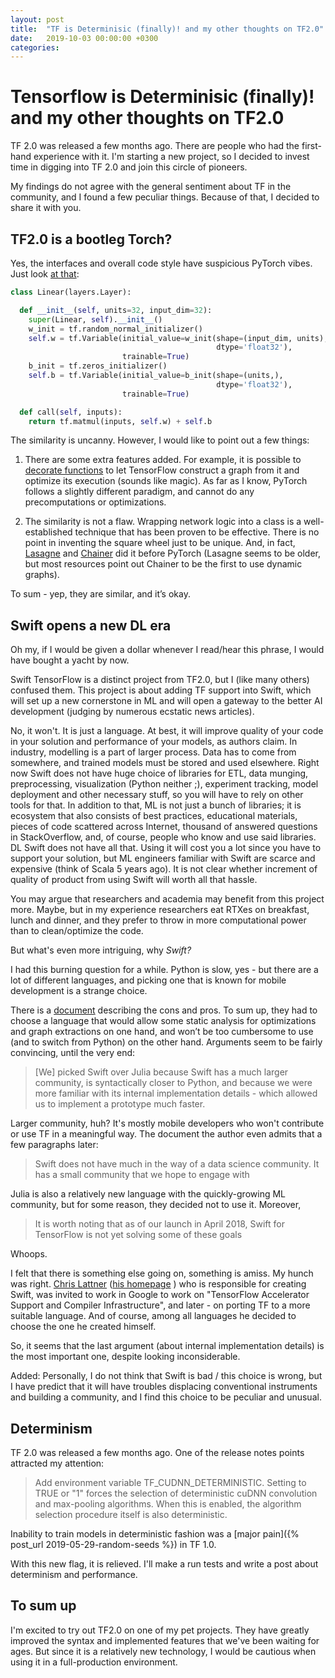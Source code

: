 ```yaml
---
layout: post
title:  "TF is Determinisic (finally)! and my other thoughts on TF2.0"
date:   2019-10-03 00:00:00 +0300
categories: 
---
```


# Tensorflow is Determinisic (finally)! and my other thoughts on TF2.0

TF 2.0 was released a few months ago. There are people who had the first-hand experience with it.
I'm starting a new project, so I decided to invest time in digging into TF 2.0 and join this circle of pioneers.

My findings do not agree with the general sentiment about TF in the community, and I found a 
few peculiar things. Because of that, I decided to share it with you.

## TF2.0 is a bootleg Torch?

Yes, the interfaces and overall code style have suspicious PyTorch vibes. Just look [at that](https://www.tensorflow.org/guide/keras/custom_layers_and_models):

```python
class Linear(layers.Layer):

  def __init__(self, units=32, input_dim=32):
    super(Linear, self).__init__()
    w_init = tf.random_normal_initializer()
    self.w = tf.Variable(initial_value=w_init(shape=(input_dim, units),
                                              dtype='float32'),
                         trainable=True)
    b_init = tf.zeros_initializer()
    self.b = tf.Variable(initial_value=b_init(shape=(units,),
                                              dtype='float32'),
                         trainable=True)

  def call(self, inputs):
    return tf.matmul(inputs, self.w) + self.b
```

The similarity is uncanny. However, I would like to point out a few things:

1) There are some extra features added. For example, it is possible to 
[decorate functions](https://www.tensorflow.org/api_docs/python/tf/function) 
to let TensorFlow construct a graph from it and optimize its execution (sounds like magic). 
As far as I know, PyTorch follows a slightly different paradigm, and cannot do any precomputations or optimizations.

2) The similarity is not a flaw. Wrapping network logic into a class is a well-established technique 
that has been proven to be effective. There is no point in inventing the square wheel just to be unique. 
And, in fact, [Lasagne](https://github.com/Lasagne/Lasagne) and [Chainer](https://github.com/chainer/chainer/) 
did it before PyTorch (Lasagne seems to be older, but most resources point out Chainer to be the first to use dynamic graphs).

To sum - yep, they are similar, and it’s okay.

## Swift opens a new DL era

Oh my, if I would be given a dollar whenever I read/hear this phrase, I would have bought a yacht by now.

Swift TensorFlow is a distinct project from TF2.0, but I (like many others) confused them. 
This project is about adding TF support into Swift, which will set up a new cornerstone in ML and will open a gateway 
to the better AI development (judging by numerous ecstatic news articles).

No, it won't. It is just a language. At best, it will improve quality of your code in your solution and
performance of your models, as authors claim. In industry, modelling is a part of larger process. Data has to come 
from somewhere, and trained models must be stored and used elsewhere. Right now Swift does not have huge choice of
libraries for ETL, data munging, preprocessing, visualization (Python neither ;), experiment tracking, 
model deployment and other necessary stuff, so you will have to rely on other tools for that. 
In addition to that, ML is not just a bunch of libraries; it is ecosystem that also consists of best practices, 
educational materials, pieces of code scattered across Internet, thousand of answered questions in StackOverflow, and, of course,
people who know and use said libraries. DL Swift does not have all that. Using it will cost you a lot
since you have to support your solution, but ML engineers familiar with Swift are scarce and expensive (think of Scala 5 years ago). 
It is not clear whether increment of quality of product from using Swift will worth all that hassle.

You may argue that researchers and academia may benefit from this project more. Maybe, but in my experience
researchers eat RTXes on breakfast, lunch and dinner, and they prefer to throw in more computational power than to
clean/optimize the code.

But what's even more intriguing, why *Swift?*

I had this burning question for a while. 
Python is slow, yes - but there are a lot of different languages, and picking one that is known for mobile development 
is a strange choice.

There is a [document](https://github.com/tensorflow/swift/blob/master/docs/WhySwiftForTensorFlow.md)
describing the cons and pros. To sum up, they had to choose a language that 
would allow some static analysis for optimizations and graph extractions on one hand, and won’t be too 
cumbersome to use (and to switch from Python) on the other hand. 
Arguments seem to be fairly convincing, until the very end:

>[We] picked Swift over Julia because Swift has a much larger community, 
>is syntactically closer to Python, 
>and because we were more familiar with its internal implementation details - which allowed us to implement a prototype much faster.

Larger community, huh? It's mostly mobile developers who won't contribute or use TF in a meaningful way. The document
the author even admits that a few paragraphs later:

>Swift does not have much in the way of a data science community. It has a small community that we hope to engage with

Julia is also a relatively new language with the quickly-growing ML community, but for some reason, they decided not to use it.
Moreover,

>It is worth noting that as of our launch in April 2018, Swift for TensorFlow is not yet solving some of these goals

Whoops.

I felt that there is something else going on, something is amiss. My hunch was right. 
[Chris Lattner](https://en.wikipedia.org/wiki/Chris_Lattner) ([his homepage](http://nondot.org/sabre/) ) who is 
responsible for creating Swift, was invited to work in Google to work on "TensorFlow Accelerator Support and 
Compiler Infrastructure", and later - on porting TF to a more suitable language. 
And of course, among all languages he decided to choose the one he created himself.

So, it seems that the last argument (about internal implementation details) is the most important one, despite looking
inconsiderable.

Added: Personally, I do not think that Swift is bad / this choice is wrong, but I have predict that it will have
troubles displacing conventional instruments and building a community, and I find this choice to be peculiar and unusual.

## Determinism

TF 2.0 was released a few months ago. One of the release notes points attracted my attention:

>Add environment variable TF_CUDNN_DETERMINISTIC. Setting to TRUE or "1" forces the selection 
of deterministic cuDNN convolution and max-pooling algorithms. When this is enabled, the algorithm selection 
procedure itself is also deterministic.

Inability to train models in deterministic fashion was a [major pain]({% post_url 2019-05-29-random-seeds %}) in TF 1.0.

With this new flag, it is relieved. I'll make a run tests and write a post about determinism and performance.

## To sum up

I'm excited to try out TF2.0 on one of my pet projects. They have greatly improved the syntax and implemented features
that we've been waiting for ages. But since it is a relatively new technology, 
I would be cautious when using it in a full-production environment.